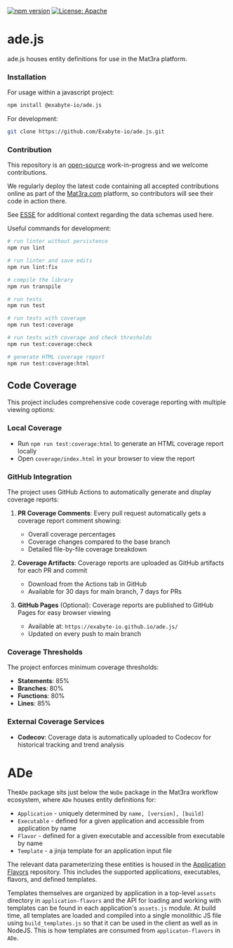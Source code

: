[![npm version](https://badge.fury.io/js/%40exabyte-io%2Fade.js.svg)](https://badge.fury.io/js/%40exabyte-io%2Fade.js)
[![License: Apache](https://img.shields.io/badge/License-Apache-blue.svg)](https://www.apache.org/licenses/LICENSE-2.0)

# ade.js

ade.js houses entity definitions for use in the Mat3ra platform.


### Installation

For usage within a javascript project:

```bash
npm install @exabyte-io/ade.js
```

For development:

```bash
git clone https://github.com/Exabyte-io/ade.js.git
```


### Contribution

This repository is an [open-source](LICENSE.md) work-in-progress and we welcome contributions.

We regularly deploy the latest code containing all accepted contributions online as part of the
[Mat3ra.com](https://mat3ra.com) platform, so contributors will see their code in action there.

See [ESSE](https://github.com/Exabyte-io/esse) for additional context regarding the data schemas used here.

Useful commands for development:

```bash
# run linter without persistence
npm run lint

# run linter and save edits
npm run lint:fix

# compile the library
npm run transpile

# run tests
npm run test

# run tests with coverage
npm run test:coverage

# run tests with coverage and check thresholds
npm run test:coverage:check

# generate HTML coverage report
npm run test:coverage:html
```

## Code Coverage

This project includes comprehensive code coverage reporting with multiple viewing options:

### Local Coverage
- Run `npm run test:coverage:html` to generate an HTML coverage report locally
- Open `coverage/index.html` in your browser to view the report

### GitHub Integration
The project uses GitHub Actions to automatically generate and display coverage reports:

1. **PR Coverage Comments**: Every pull request automatically gets a coverage report comment showing:
   - Overall coverage percentages
   - Coverage changes compared to the base branch
   - Detailed file-by-file coverage breakdown

2. **Coverage Artifacts**: Coverage reports are uploaded as GitHub artifacts for each PR and commit
   - Download from the Actions tab in GitHub
   - Available for 30 days for main branch, 7 days for PRs

3. **GitHub Pages** (Optional): Coverage reports are published to GitHub Pages for easy browser viewing
   - Available at: `https://exabyte-io.github.io/ade.js/`
   - Updated on every push to main branch

### Coverage Thresholds
The project enforces minimum coverage thresholds:
- **Statements**: 85%
- **Branches**: 80%
- **Functions**: 80%
- **Lines**: 85%

### External Coverage Services
- **Codecov**: Coverage data is automatically uploaded to Codecov for historical tracking and trend analysis

ADe
===

The`ADe` package sits just below the `WoDe` package in the Mat3ra workflow
ecosystem, where `ADe` houses entity definitions for:

- `Application` - uniquely determined by `name, [version], [build]`
- `Executable` - defined for a given application and accessible from application by name
- `Flavor` - defined for a given executable and accessible from executable by name
- `Template` - a jinja template for an application input file

The relevant data parameterizing these entities is housed in
the [Application Flavors](https://github.com/Exabyte-io/exabyte-application-flavors)
repository. This includes the supported applications, executables, flavors,
and defined templates.

Templates themselves are organized by application in a top-level `assets`
directory in `application-flavors` and the API for loading and working with templates can be found in
each application's `assets.js` module.
At build time, all templates are loaded and compiled into a single monolithic
JS file using `build_templates.js` so that it can be used in the client as well as in NodeJS.
This is how templates are consumed from `applicaton-flavors` in `ADe`.
